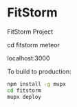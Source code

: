 # FitStorm
FitStorm Project

cd fitstorm
meteor

localhost:3000

To build to production:

```bash
npm install -g mupx
cd fitstorm
mupx deploy
```
